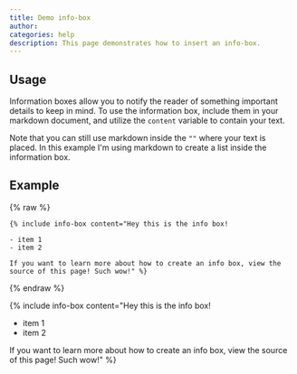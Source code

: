 ```yaml
---
title: Demo info-box
author:
categories: help
description: This page demonstrates how to insert an info-box.
---
```


## Usage

Information boxes allow you to notify the reader of something important details to keep in mind. To use the information box, include them in your markdown document, and utilize the `content` variable to contain your text.

Note that you can still use markdown inside the `""` where your text is placed. In this example I'm using markdown to create a list inside the information box.

## Example

{% raw %}
```
{% include info-box content="Hey this is the info box!

- item 1
- item 2

If you want to learn more about how to create an info box, view the source of this page! Such wow!" %}
```
{% endraw %}

{% include info-box content="Hey this is the info box!

- item 1
- item 2

If you want to learn more about how to create an info box, view the source of this page! Such wow!" %}
